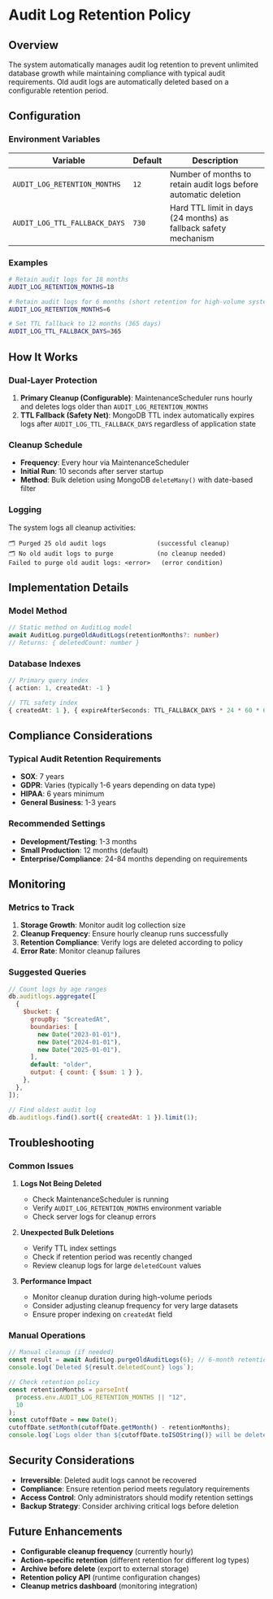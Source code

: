 # Audit Log Retention Policy

## Overview

The system automatically manages audit log retention to prevent unlimited database growth while maintaining compliance with typical audit requirements. Old audit logs are automatically deleted based on a configurable retention period.

## Configuration

### Environment Variables

| Variable                      | Default | Description                                                     |
| ----------------------------- | ------- | --------------------------------------------------------------- |
| `AUDIT_LOG_RETENTION_MONTHS`  | `12`    | Number of months to retain audit logs before automatic deletion |
| `AUDIT_LOG_TTL_FALLBACK_DAYS` | `730`   | Hard TTL limit in days (24 months) as fallback safety mechanism |

### Examples

```bash
# Retain audit logs for 18 months
AUDIT_LOG_RETENTION_MONTHS=18

# Retain audit logs for 6 months (short retention for high-volume systems)
AUDIT_LOG_RETENTION_MONTHS=6

# Set TTL fallback to 12 months (365 days)
AUDIT_LOG_TTL_FALLBACK_DAYS=365
```

## How It Works

### Dual-Layer Protection

1. **Primary Cleanup (Configurable)**: MaintenanceScheduler runs hourly and deletes logs older than `AUDIT_LOG_RETENTION_MONTHS`
2. **TTL Fallback (Safety Net)**: MongoDB TTL index automatically expires logs after `AUDIT_LOG_TTL_FALLBACK_DAYS` regardless of application state

### Cleanup Schedule

- **Frequency**: Every hour via MaintenanceScheduler
- **Initial Run**: 10 seconds after server startup
- **Method**: Bulk deletion using MongoDB `deleteMany()` with date-based filter

### Logging

The system logs all cleanup activities:

```
🗂️ Purged 25 old audit logs              (successful cleanup)
🗂️ No old audit logs to purge            (no cleanup needed)
Failed to purge old audit logs: <error>   (error condition)
```

## Implementation Details

### Model Method

```typescript
// Static method on AuditLog model
await AuditLog.purgeOldAuditLogs(retentionMonths?: number)
// Returns: { deletedCount: number }
```

### Database Indexes

```typescript
// Primary query index
{ action: 1, createdAt: -1 }

// TTL safety index
{ createdAt: 1 }, { expireAfterSeconds: TTL_FALLBACK_DAYS * 24 * 60 * 60 }
```

## Compliance Considerations

### Typical Audit Retention Requirements

- **SOX**: 7 years
- **GDPR**: Varies (typically 1-6 years depending on data type)
- **HIPAA**: 6 years minimum
- **General Business**: 1-3 years

### Recommended Settings

- **Development/Testing**: 1-3 months
- **Small Production**: 12 months (default)
- **Enterprise/Compliance**: 24-84 months depending on requirements

## Monitoring

### Metrics to Track

1. **Storage Growth**: Monitor audit log collection size
2. **Cleanup Frequency**: Ensure hourly cleanup runs successfully
3. **Retention Compliance**: Verify logs are deleted according to policy
4. **Error Rate**: Monitor cleanup failures

### Suggested Queries

```javascript
// Count logs by age ranges
db.auditlogs.aggregate([
  {
    $bucket: {
      groupBy: "$createdAt",
      boundaries: [
        new Date("2023-01-01"),
        new Date("2024-01-01"),
        new Date("2025-01-01"),
      ],
      default: "older",
      output: { count: { $sum: 1 } },
    },
  },
]);

// Find oldest audit log
db.auditlogs.find().sort({ createdAt: 1 }).limit(1);
```

## Troubleshooting

### Common Issues

1. **Logs Not Being Deleted**

   - Check MaintenanceScheduler is running
   - Verify `AUDIT_LOG_RETENTION_MONTHS` environment variable
   - Check server logs for cleanup errors

2. **Unexpected Bulk Deletions**

   - Verify TTL index settings
   - Check if retention period was recently changed
   - Review cleanup logs for large `deletedCount` values

3. **Performance Impact**
   - Monitor cleanup duration during high-volume periods
   - Consider adjusting cleanup frequency for very large datasets
   - Ensure proper indexing on `createdAt` field

### Manual Operations

```typescript
// Manual cleanup (if needed)
const result = await AuditLog.purgeOldAuditLogs(6); // 6-month retention
console.log(`Deleted ${result.deletedCount} logs`);

// Check retention policy
const retentionMonths = parseInt(
  process.env.AUDIT_LOG_RETENTION_MONTHS || "12",
  10
);
const cutoffDate = new Date();
cutoffDate.setMonth(cutoffDate.getMonth() - retentionMonths);
console.log(`Logs older than ${cutoffDate.toISOString()} will be deleted`);
```

## Security Considerations

- **Irreversible**: Deleted audit logs cannot be recovered
- **Compliance**: Ensure retention period meets regulatory requirements
- **Access Control**: Only administrators should modify retention settings
- **Backup Strategy**: Consider archiving critical logs before deletion

## Future Enhancements

- **Configurable cleanup frequency** (currently hourly)
- **Action-specific retention** (different retention for different log types)
- **Archive before delete** (export to external storage)
- **Retention policy API** (runtime configuration changes)
- **Cleanup metrics dashboard** (monitoring integration)

